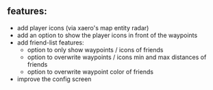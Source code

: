 ## features:
* add player icons (via xaero's map entity radar)
* add an option to show the player icons in front of the waypoints
* add friend-list features:
  * option to only show waypoints / icons of friends
  * option to overwrite waypoints / icons min and max distances of friends
  * option to overwrite waypoint color of friends
* improve the config screen